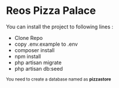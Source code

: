<h1>Reos Pizza Palace</h1>

<p>You can install the project to following lines :</p>

- Clone Repo
- copy .env.example to .env
- composer install
- npm install
- php artisan migrate
- php artisan db:seed


<small>You need to create a database named as <b>pizzastore</b> </small>
